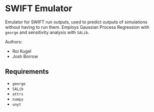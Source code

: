 SWIFT Emulator
==============

Emulator for SWIFT run outputs, used to predict outputs of simulations
without having to run them. Employs Gaussian Process Regression with
`george` and sensitivity analysis with `SALib`.

Authors:

+ Roi Kugel
+ Josh Borrow


Requirements
------------

+ `george`
+ `SALib`
+ `attrs`
+ `numpy`
+ `unyt`
